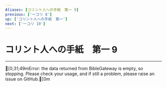 ```yaml
---
Aliases: [コリント人への手紙　第一 9]
previous: ['一コリ 8']
up: ['コリント人への手紙　第一']
next: ['一コリ 10']
---
```

# コリント人への手紙　第一 9

***
[0;31;49mError: the data returned from BibleGateway is empty, so stopping. Please check your usage, and if still a problem, please raise an issue on GitHub.[0m
